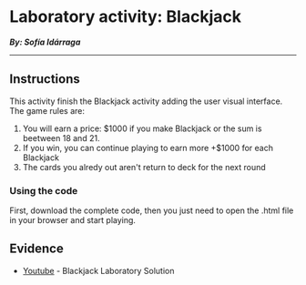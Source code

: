 # Laboratory activity: Blackjack

**_By: Sofía Idárraga_**

---

## Instructions

This activity finish the Blackjack activity adding the user visual interface. The game rules are:

1. You will earn a price: $1000 if you make Blackjack or the sum is beetween 18 and 21.
2. If you win, you can continue playing to earn more +$1000 for each Blackjack
3. The cards you alredy out aren't return to deck for the next round

### Using the code

First, download the complete code, then you just need to open the .html file in your browser and start playing.

## Evidence
- [Youtube](https://www.youtube.com/watch?v=p2S4asQ15n4) - Blackjack Laboratory Solution
